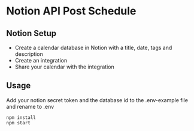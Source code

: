 # Notion API Post Schedule

## Notion Setup

- Create a calendar database in Notion with a title, date, tags and description
- Create an integration
- Share your calendar with the integration

## Usage

Add your notion secret token and the database id to the .env-example file and rename to .env

```
npm install
npm start
```
